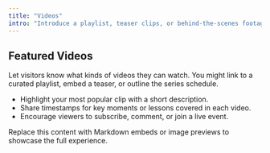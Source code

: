 ```yaml
---
title: "Videos"
intro: "Introduce a playlist, teaser clips, or behind-the-scenes footage."
---
```


## Featured Videos

Let visitors know what kinds of videos they can watch. You might link to a curated playlist, embed a teaser, or outline the series schedule.

- Highlight your most popular clip with a short description.
- Share timestamps for key moments or lessons covered in each video.
- Encourage viewers to subscribe, comment, or join a live event.

Replace this content with Markdown embeds or image previews to showcase the full experience.

